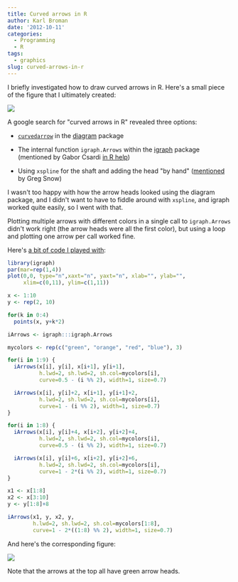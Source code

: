 ```yaml
---
title: Curved arrows in R
author: Karl Broman
date: '2012-10-11'
categories:
  - Programming
  - R
tags:
  - graphics
slug: curved-arrows-in-r
---
```


I briefly investigated how to draw curved arrows in R. Here's a small piece of the figure that I ultimately created:

![](http://kbroman.files.wordpress.com/2012/10/sample_mix-ups.png)
<!-- more -->

A google search for "curved arrows in R" revealed three options:

  * [`curvedarrow`](http://rgm2.lab.nig.ac.jp/RGM2/func.php?rd_id=diagram:curvedarrow) in the [diagram](http://cran.r-project.org/web/packages/diagram/) package

  * The internal function `igraph.Arrows` within the [igraph](http://cran.r-project.org/web/packages/igraph) package (mentioned by Gabor Csardi [in R help](http://r.789695.n4.nabble.com/Curved-arrows-td886056.html))

  * Using `xspline` for the shaft and adding the head "by hand" ([mentioned](http://r.789695.n4.nabble.com/Curved-arrows-tt886056.html#a886057) by Greg Snow)

I wasn't too happy with how the arrow heads looked using the diagram package, and I didn't want to have to fiddle around with `xspline`, and igraph worked quite easily, so I went with that.

Plotting multiple arrows with different colors in a single call to `igraph.Arrows` didn't work right (the arrow heads were all the first color), but using a loop and plotting one arrow per call worked fine.

Here's [a bit of code I played with](http://www.biostat.wisc.edu/~kbroman/blog/igraph_arrows.R):

````r
library(igraph)
par(mar=rep(1,4))
plot(0,0, type="n",xaxt="n", yaxt="n", xlab="", ylab="",
     xlim=c(0,11), ylim=c(1,11))

x <- 1:10
y <- rep(2, 10)

for(k in 0:4)
  points(x, y+k*2)

iArrows <- igraph:::igraph.Arrows

mycolors <- rep(c("green", "orange", "red", "blue"), 3)

for(i in 1:9) {
  iArrows(x[i], y[i], x[i+1], y[i+1],
          h.lwd=2, sh.lwd=2, sh.col=mycolors[i],
          curve=0.5 - (i %% 2), width=1, size=0.7)

  iArrows(x[i], y[i]+2, x[i+1], y[i+1]+2,
          h.lwd=2, sh.lwd=2, sh.col=mycolors[i],
          curve=1 - (i %% 2), width=1, size=0.7)
}

for(i in 1:8) {
  iArrows(x[i], y[i]+4, x[i+2], y[i+2]+4,
          h.lwd=2, sh.lwd=2, sh.col=mycolors[i],
          curve=0.5 - (i %% 2), width=1, size=0.7)

  iArrows(x[i], y[i]+6, x[i+2], y[i+2]+6,
          h.lwd=2, sh.lwd=2, sh.col=mycolors[i],
          curve=1 - 2*(i %% 2), width=1, size=0.7)
}

x1 <- x[1:8]
x2 <- x[3:10]
y <- y[1:8]+8

iArrows(x1, y, x2, y,
        h.lwd=2, sh.lwd=2, sh.col=mycolors[1:8],
        curve=1 - 2*((1:8) %% 2), width=1, size=0.7)
````

And here's the corresponding figure:

![](http://kbroman.files.wordpress.com/2012/10/igraph_arrows1.png)

Note that the arrows at the top all have green arrow heads.
